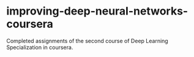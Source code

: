 # improving-deep-neural-networks-coursera

Completed assignments of the second course of Deep Learning Specialization in coursera.
